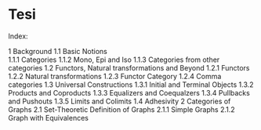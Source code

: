 # Tesi

Index:

1 Background
    1.1 Basic Notions        
        1.1.1 Categories
        1.1.2 Mono, Epi and Iso 
        1.1.3 Categories from other categories
        1.2 Functors, Natural transformations and Beyond
        1.2.1 Functors
        1.2.2 Natural transformations
        1.2.3 Functor Category
        1.2.4 Comma categories
    1.3 Universal Constructions 
        1.3.1 Initial and Terminal Objects 
        1.3.2 Products and Coproducts 
        1.3.3 Equalizers and Coequalzers
        1.3.4 Pullbacks and Pushouts
        1.3.5 Limits and Colimits 
    1.4 Adhesivity
2 Categories of Graphs
    2.1 Set-Theoretic Definition of Graphs
        2.1.1 Simple Graphs
        2.1.2 Graph with Equivalences


